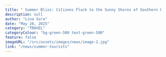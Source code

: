 ```yaml
---
title: " Summer Bliss: Citizens Flock to the Sunny Shores of Southern Forest"
description: null
author: "Lina Sora"
date: "May 26, 2025"
category: "TRAVEL"
categoryColour: "bg-green-500 text-green-500"
feature: false
imageURL: "/src/assets/images/news/image-2.jpg"
link: "/news/summer-tourists"
---
```

